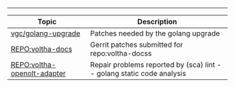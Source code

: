 
---

| Topic | Description |
| ----- | ------------|
| [vgc/golang-upgrade](topics/golang-upgrade.md) | Patches needed by the golang upgrade |
| [REPO:voltha-docs](topics/voltha-docs.md)  | Gerrit patches submitted for repo:voltha-docss |
| [REPO:voltha-openolt-adapter](topics/voltha-openolt-adapter.md)  | Repair problems reported by (sca) lint -- golang static code analysis |
